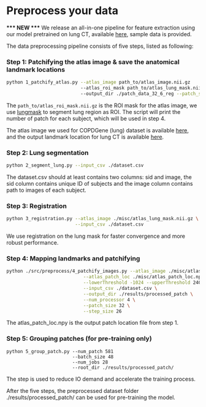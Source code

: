 # Preprocess your data

**\*\*\* NEW \*\*\*** We release an all-in-one pipeline for feature extraction using our model pretrained on lung CT, available [here](https://drive.google.com/drive/folders/1ZdIuCo3uEZsxGj7drJ9SI7l48q0Ri3az?usp=sharing), sample data is provided.

The data preprocessing pipeline consists of five steps, listed as following:

### Step 1: Patchifying the atlas image & save the anatomical landmark locations
```bash
python 1_patchify_atlas.py --atlas_image path_to/atlas_image.nii.gz 
                           --atlas_roi_mask path_to/atlas_lung_mask.nii.gz
                           --output_dir ./patch_data_32_6_reg --patch_size 32 --step_size 26 
```
The `path_to/atlas_roi_mask.nii.gz` is the ROI mask for the atlas image, we use [lungmask](https://github.com/JoHof/lungmask) to segment lung region as ROI.
The script will print the number of patch for each subject, which will be used in step 4.

The atlas image we used for COPDGene (lung) dataset is available <a href="https://drive.google.com/file/d/1xNdrquyYRJthukQVZIWPKwMSbKPQccmp/view?usp=sharing">here</a>, and the output landmark location for lung CT is available <a href="https://drive.google.com/file/d/1SbuoCiN-_QZQTlQmWSzrs_jRCV1dtg76/view?usp=sharing">here</a>.

### Step 2: Lung segmentation
```bash
python 2_segment_lung.py --input_csv ./dataset.csv
```
The dataset.csv should at least contains two columns: sid and image, the sid column contains unique ID of subjects and the image column contains path to images of each subject.

### Step 3: Registration
```bash
python 3_registration.py --atlas_image ./misc/atlas_lung_mask.nii.gz \
                         --input_csv ./dataset.csv
```
We use registration on the lung mask for faster convergence and more robust performance.

### Step 4: Mapping landmarks and patchifying
```bash
python ./src/preprocess/4_patchify_images.py --atlas_image ./misc/atlas_lung_mask.nii.gz \
                            --atlas_patch_loc ./misc/atlas_patch_loc.npy \
                            --lowerThreshold -1024 --upperThreshold 240 \
                            --input_csv ./dataset.csv \
                            --output_dir ./results/processed_patch \
                            --num_processor 4 \
                            --patch_size 32 \
                            --step_size 26
```
The atlas\_patch\_loc.npy is the output patch location file from step 1.

### Step 5: Grouping patches (for pre-training only)
```
python 5_group_patch.py --num_patch 581
                        --batch_size 48
                        --num_jobs 28
                        --root_dir ./results/processed_patch/
```
The step is used to reduce IO demand and accelerate the training process.

After the five steps, the preprocessed dataset folder ./results/processed\_patch/ can be used for pre-training the model.
